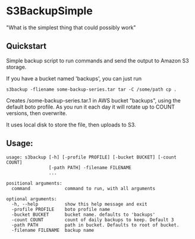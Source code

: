 # S3BackupSimple

"What is the simplest thing that could possibly work"

## Quickstart

Simple backup script to run commands and send the output to Amazon S3
storage.

If you have a bucket named 'backups', you can just run

    s3backup -fliename some-backup-series.tar tar -C /some/path cp .

Creates /some-backup-series.tar.1 in AWS bucket "backups", using the
default boto profile.  As you run it each day it will rotate up to
COUNT versions, then overwrite.

It uses local disk to store the file, then uploads to S3.

## Usage:

    usage: s3backup [-h] [-profile PROFILE] [-bucket BUCKET] [-count COUNT]
                    [-path PATH] -filename FILENAME
                    ...
    
    positional arguments:
      command             command to run, with all arguments
    
    optional arguments:
      -h, --help          show this help message and exit
      -profile PROFILE    boto profile name
      -bucket BUCKET      bucket name. defaults to 'backups'
      -count COUNT        count of daily backups to keep. Default 3
      -path PATH          path in bucket. Defaults to root of bucket.
      -filename FILENAME  backup name


